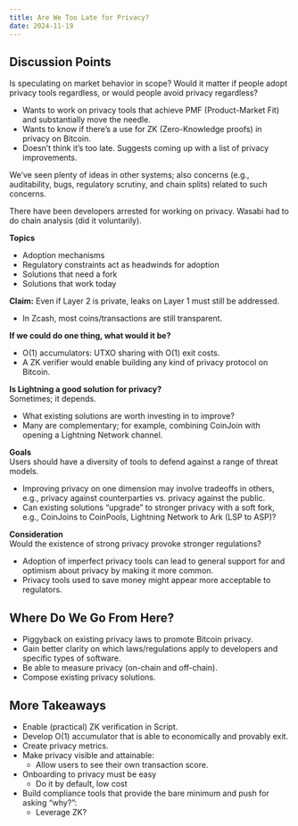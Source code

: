 ```yaml
---
title: Are We Too Late for Privacy?
date: 2024-11-19
---
```


## Discussion Points

Is speculating on market behavior in scope? Would it matter if people adopt privacy tools regardless, or would people avoid privacy regardless?

- Wants to work on privacy tools that achieve PMF (Product-Market Fit) and substantially move the needle.
- Wants to know if there’s a use for ZK (Zero-Knowledge proofs) in privacy on Bitcoin.
- Doesn’t think it’s too late. Suggests coming up with a list of privacy improvements.

We’ve seen plenty of ideas in other systems; also concerns (e.g., auditability, bugs, regulatory scrutiny, and chain splits) related to such concerns.

There have been developers arrested for working on privacy. Wasabi had to do chain analysis (did it voluntarily).

**Topics**

- Adoption mechanisms
- Regulatory constraints act as headwinds for adoption
- Solutions that need a fork
- Solutions that work today

**Claim:** Even if Layer 2 is private, leaks on Layer 1 must still be addressed.

- In Zcash, most coins/transactions are still transparent.

**If we could do one thing, what would it be?**

- O(1) accumulators: UTXO sharing with O(1) exit costs.
- A ZK verifier would enable building any kind of privacy protocol on Bitcoin.

**Is Lightning a good solution for privacy?**  
Sometimes; it depends.

- What existing solutions are worth investing in to improve?
- Many are complementary; for example, combining CoinJoin with opening a Lightning Network channel.

**Goals**  
Users should have a diversity of tools to defend against a range of threat models.

- Improving privacy on one dimension may involve tradeoffs in others, e.g., privacy against counterparties vs. privacy against the public.
- Can existing solutions “upgrade” to stronger privacy with a soft fork, e.g., CoinJoins to CoinPools, Lightning Network to Ark (LSP to ASP)?

**Consideration**  
Would the existence of strong privacy provoke stronger regulations?

- Adoption of imperfect privacy tools can lead to general support for and optimism about privacy by making it more common.
- Privacy tools used to save money might appear more acceptable to regulators.

## Where Do We Go From Here?

- Piggyback on existing privacy laws to promote Bitcoin privacy.
- Gain better clarity on which laws/regulations apply to developers and specific types of software.
- Be able to measure privacy (on-chain and off-chain).
- Compose existing privacy solutions.

## More Takeaways

- Enable (practical) ZK verification in Script.
- Develop O(1) accumulator that is able to economically and provably exit.
- Create privacy metrics.
- Make privacy visible and attainable:
  - Allow users to see their own transaction score.
- Onboarding to privacy must be easy
  - Do it by default, low cost
- Build compliance tools that provide the bare minimum and push for asking “why?”:
  - Leverage ZK?
